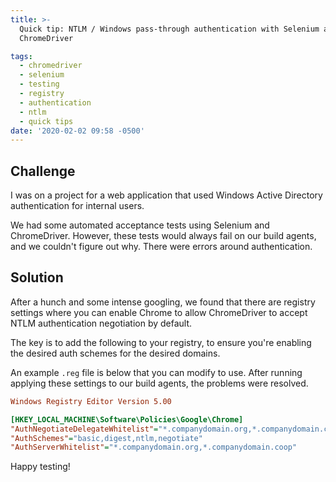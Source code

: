 ```yaml
---
title: >-
  Quick tip: NTLM / Windows pass-through authentication with Selenium and
  ChromeDriver

tags:
  - chromedriver
  - selenium
  - testing
  - registry
  - authentication
  - ntlm
  - quick tips
date: '2020-02-02 09:58 -0500'
---
```

## Challenge

I was on a project for a web application that used Windows Active Directory authentication for internal users.

We had some automated acceptance tests using Selenium and ChromeDriver. However, these tests would always fail on our build agents, and we couldn't figure out why. There were errors around authentication.

## Solution

After a hunch and some intense googling, we found that there are registry settings where you can enable Chrome to allow ChromeDriver to accept NTLM authentication negotiation by default.

The key is to add the following to your registry, to ensure you're enabling the desired auth schemes for the desired domains.

An example `.reg` file is below that you can modify to use. After running applying these settings to our build agents, the problems were resolved.

```ini
Windows Registry Editor Version 5.00

[HKEY_LOCAL_MACHINE\Software\Policies\Google\Chrome]
"AuthNegotiateDelegateWhitelist"="*.companydomain.org,*.companydomain.coop"
"AuthSchemes"="basic,digest,ntlm,negotiate"
"AuthServerWhitelist"="*.companydomain.org,*.companydomain.coop"
```

Happy testing!
